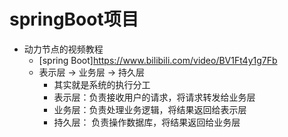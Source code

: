 # springBoot项目

* 动力节点的视频教程
    * [spring Boot]https://www.bilibili.com/video/BV1Ft4y1g7Fb
    * 表示层 -> 业务层 -> 持久层
      * 其实就是系统的执行分工
      * 表示层：负责接收用户的请求，将请求转发给业务层
      * 业务层：负责处理业务逻辑，将结果返回给表示层
      * 持久层： 负责操作数据库，将结果返回给业务层